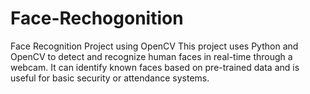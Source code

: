 # Face-Rechogonition
Face Recognition Project using OpenCV  This project uses Python and OpenCV to detect and recognize human faces in real-time through a webcam. It can identify known faces based on pre-trained data and is useful for basic security or attendance systems.
